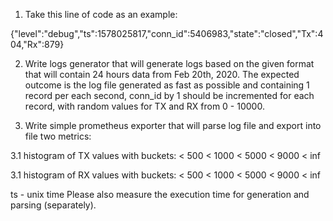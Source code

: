 1. Take this line of code as an example:

{"level":"debug","ts":1578025817,"conn_id":5406983,"state":"closed","Tx":404,"Rx":879}

2. Write logs generator that will generate logs based on the given format that will contain 24 hours data from Feb 20th, 2020. The expected outcome is the log file generated as fast as possible and containing 1 record per each second, conn_id by 1 should be incremented for each rеcord, with random values for TX and RX from 0 - 10000.

3. Write simple prometheus exporter that will parse log file and export into file two metrics:

3.1 histogram of TX values with buckets:
    < 500
    < 1000
    < 5000
    < 9000
    < inf

3.1 histogram of RX values with buckets:
    < 500
    < 1000
    < 5000
    < 9000
    < inf

ts - unix time
Please also measure the execution time for generation and parsing (separately).
